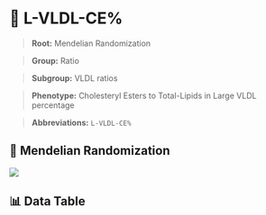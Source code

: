 # 🧪 L-VLDL-CE%

> **Root:** Mendelian Randomization

> **Group:** Ratio  

> **Subgroup:** VLDL ratios

> **Phenotype:** Cholesteryl Esters to Total-Lipids in Large VLDL percentage  

> **Abbreviations:** `L-VLDL-CE%`

## 🧬 Mendelian Randomization  

<img src="/MR/Figures/Inverse/LhengxianVLDLhengxianCEbaifenhao.png"/>


## 📊 Data Table


<CsvTableMRI src="/MR_Data/Inverse/LhengxianVLDLhengxianCEbaifenhao.csv"/>
